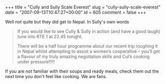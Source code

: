 +++
title = "Cully and Sully Scale Everest"
slug = "cully-sully-scale-everest"
date = "2007-09-13T10:47:27+00:00"
id = 605
comment = false
+++

Well not quite but they did get to Nepal. In Sully's own words

> If you would like to see Cully & Sully in action (and have a good laugh) tune into RTE 1 at 22.45 tonight.
> 
> There will be a half hour programme about our recent trip roughing it in Nepal whilst attempting to assist a women’s cooperative – you’ll get a flavour of my truly amazing negotiation skills and Cul’s cooking under pressure!!!!!

If you are not familiar with their soups and ready meals, check them out the next time you don't feel like cooking. We are fans.
